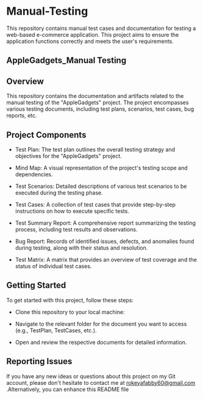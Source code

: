 # Manual-Testing
This repository contains manual test cases and documentation for testing a web-based e-commerce application. This project aims to ensure the application functions correctly and meets the user's requirements.

## AppleGadgets_Manual Testing

## Overview
This repository contains the documentation and artifacts related to the manual testing of the "AppleGadgets" project. The project encompasses various testing documents, including test plans, scenarios, test cases, bug reports, etc.

## Project Components
+ Test Plan: The test plan outlines the overall testing strategy and objectives for the "AppleGadgets" project.

+ Mind Map: A visual representation of the project's testing scope and dependencies.

+ Test Scenarios: Detailed descriptions of various test scenarios to be executed during the testing phase.

+ Test Cases: A collection of test cases that provide step-by-step instructions on how to execute specific tests.

+ Test Summary Report: A comprehensive report summarizing the testing process, including test results and observations.

+ Bug Report: Records of identified issues, defects, and anomalies found during testing, along with their status and resolution.

+ Test Matrix: A matrix that provides an overview of test coverage and the status of individual test cases.

## Getting Started
To get started with this project, follow these steps:

+ Clone this repository to your local machine:

+ Navigate to the relevant folder for the document you want to access (e.g., TestPlan, TestCases, etc.).

+ Open and review the respective documents for detailed information.

## Reporting Issues
If you have any new ideas or questions about this project on my Git account, please don't hesitate to contact me at rokeyafabby60@gmail.com .Alternatively, you can enhance this README file
